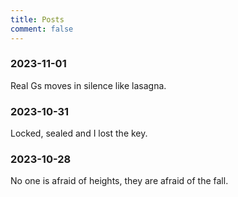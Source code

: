 ```yaml
---
title: Posts
comment: false
---
```


### 2023-11-01
Real Gs moves in silence like lasagna.

### 2023-10-31
Locked, sealed and I lost the key.

### 2023-10-28
No one is afraid of heights, they are afraid of the fall.
